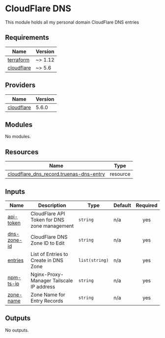 # CloudFlare DNS

This module holds all my personal domain CloudFlare DNS entries

<!-- BEGIN_TF_DOCS -->
## Requirements

| Name | Version |
|------|---------|
| <a name="requirement_terraform"></a> [terraform](#requirement\_terraform) | ~> 1.12 |
| <a name="requirement_cloudflare"></a> [cloudflare](#requirement\_cloudflare) | ~> 5.6 |

## Providers

| Name | Version |
|------|---------|
| <a name="provider_cloudflare"></a> [cloudflare](#provider\_cloudflare) | 5.6.0 |

## Modules

No modules.

## Resources

| Name | Type |
|------|------|
| [cloudflare_dns_record.truenas-dns-entry](https://registry.terraform.io/providers/cloudflare/cloudflare/latest/docs/resources/dns_record) | resource |

## Inputs

| Name | Description | Type | Default | Required |
|------|-------------|------|---------|:--------:|
| <a name="input_api-token"></a> [api-token](#input\_api-token) | CloudFlare API Token for DNS zone management | `string` | n/a | yes |
| <a name="input_dns-zone-id"></a> [dns-zone-id](#input\_dns-zone-id) | CloudFlare DNS Zone ID to Edit | `string` | n/a | yes |
| <a name="input_entries"></a> [entries](#input\_entries) | List of Entries to Create in DNS Zone | `list(string)` | n/a | yes |
| <a name="input_npm-ts-ip"></a> [npm-ts-ip](#input\_npm-ts-ip) | Nginx-Proxy-Manager Tailscale IP address | `string` | n/a | yes |
| <a name="input_zone-name"></a> [zone-name](#input\_zone-name) | Zone Name for Entry Records | `string` | n/a | yes |

## Outputs

No outputs.
<!-- END_TF_DOCS -->